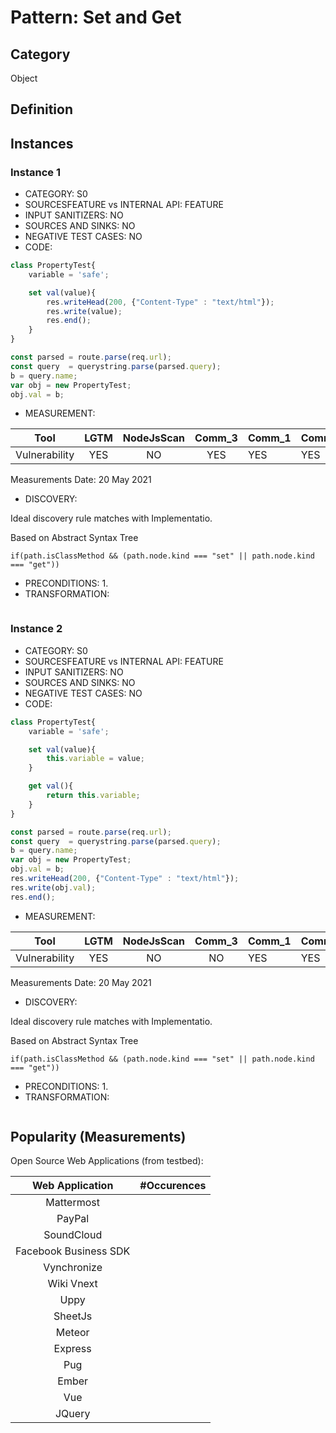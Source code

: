 # Pattern: Set and Get

## Category

Object

## Definition

## Instances

### Instance 1

- CATEGORY: S0
- SOURCESFEATURE vs INTERNAL API: FEATURE
- INPUT SANITIZERS: NO
- SOURCES AND SINKS: NO
- NEGATIVE TEST CASES: NO
- CODE:

```javascript
class PropertyTest{
	variable = 'safe';

	set val(value){
        res.writeHead(200, {"Content-Type" : "text/html"});
        res.write(value);
        res.end();
	}
}

const parsed = route.parse(req.url);
const query  = querystring.parse(parsed.query);
b = query.name;
var obj = new PropertyTest;
obj.val = b;
```

- MEASUREMENT:

|     Tool      | LGTM | NodeJsScan | Comm_3 | Comm_1 | Comm_2 | Vulnerable |
| :-----------: | :--: | :--------: | :------: | ------- | --------- | ---------- |
| Vulnerability |  YES |      NO    |   YES       |    YES  |   YES     | YES        |
Measurements Date: 20 May 2021

- DISCOVERY:



Ideal discovery rule matches with Implementatio.

Based on Abstract Syntax Tree

```
if(path.isClassMethod && (path.node.kind === "set" || path.node.kind === "get"))
```



- PRECONDITIONS:
   1.
- TRANSFORMATION:
```
```
### Instance 2

- CATEGORY: S0
- SOURCESFEATURE vs INTERNAL API: FEATURE
- INPUT SANITIZERS: NO
- SOURCES AND SINKS: NO
- NEGATIVE TEST CASES: NO
- CODE:

```javascript
class PropertyTest{
	variable = 'safe';

	set val(value){
		this.variable = value;
	}

	get val(){
		return this.variable;
	}
}

const parsed = route.parse(req.url);
const query  = querystring.parse(parsed.query);
b = query.name;
var obj = new PropertyTest;
obj.val = b;
res.writeHead(200, {"Content-Type" : "text/html"});
res.write(obj.val);
res.end();
```

- MEASUREMENT:

|     Tool      | LGTM | NodeJsScan | Comm_3 | Comm_1 | Comm_2 | Vulnerable |
| :-----------: | :--: | :--------: | :------: | ------- | --------- | ---------- |
| Vulnerability | YES  |    NO      |    NO   |   YES   |   YES     | YES        |
Measurements Date: 20 May 2021

- DISCOVERY:



Ideal discovery rule matches with Implementatio.

Based on Abstract Syntax Tree

```
if(path.isClassMethod && (path.node.kind === "set" || path.node.kind === "get"))
```



- PRECONDITIONS:
   1.
- TRANSFORMATION:
```
```
## Popularity (Measurements)

Open Source Web Applications (from testbed):

|    Web Application    | #Occurences |
| :-------------------: | :---------: |
|      Mattermost       |             |
|        PayPal         |             |
|      SoundCloud       |             |
| Facebook Business SDK |             |
|      Vynchronize      |             |
|      Wiki Vnext       |             |
|         Uppy          |             |
|        SheetJs        |             |
|        Meteor         |             |
|        Express        |             |
|          Pug          |             |
|         Ember         |             |
|          Vue          |             |
|        JQuery         |             |

